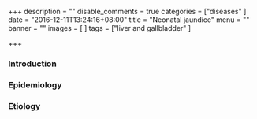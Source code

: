 +++
description = ""
disable_comments = true
categories = ["diseases"
]
date = "2016-12-11T13:24:16+08:00"
title = "Neonatal jaundice"
menu = ""
banner = ""
images = [
]
tags = ["liver and gallbladder"
]

+++

### Introduction

### Epidemiology

### Etiology

